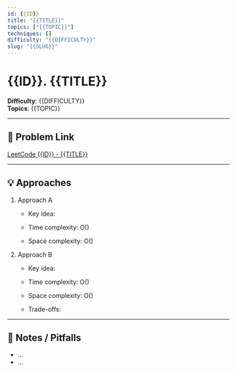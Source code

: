 ```yaml
---
id: {{ID}}
title: "{{TITLE}}"
topics: ["{{TOPIC}}"]        
techniques: []               
difficulty: "{{DIFFICULTY}}"
slug: "{{SLUG}}"
---
```


# {{ID}}. {{TITLE}}

**Difficulty**: {{DIFFICULTY}}  
**Topics**: {{TOPIC}}  

---

## 🧩 Problem Link
[LeetCode {{ID}} - {{TITLE}}](https://leetcode.com/problems/{{SLUG}}/)

---

## 💡 Approaches
1. Approach A
   - Key idea:
  
   - Time  complexity: O()
   - Space complexity: O()
  
2. Approach B
   - Key idea:
  
   - Time  complexity: O()
   - Space complexity: O()
  
   - Trade-offs:

---

## 📝 Notes / Pitfalls
- …
- …
